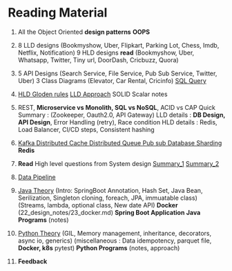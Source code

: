 # Reading Material

1. All the Object Oriented **design patterns**
   **OOPS**

2. 8 LLD designs (Bookmyshow, Uber, Flipkart, Parking Lot, Chess, Imdb, Netflix, Notification)
   9 HLD designs **read** (Bookmyshow, Uber, Whatsapp, Twitter, Tiny url, DoorDash, Cricbuzz, Quora)

3. 5 API Designs (Search Service, File Service, Pub Sub Service, Twitter, Uber)
   3 Class Diagrams (Elevator, Car Rental, Cricinfo)
   [SQL Query](23_sql/00_summary_queries.md)

4. [HLD Gloden rules](22_design_notes/03_hld_golden_rules.md)
   [LLD Approach](22_design_notes/04_lld_approach.md)
   SOLID Scalar notes

5. REST, **Microservice vs Monolith, SQL vs NoSQL**, ACID vs CAP
   Quick Summary : (Zookeeper, Oauth2.0, API Gateway)
   LLD details : **DB Design, API Design**, Error Handling (retry), Race condition
   HLD details : Redis, Load Balancer, CI/CD steps, Consistent hashing

6. [Kafka             ](26_kafka/04_short_points.md)
   [Distributed Cache ](../systemdesign/03_High_level_design/19_distrubuted_cache/01_intro.md)
   [Distributed Queue ](../systemdesign/03_High_level_design/20_distributed_queue/01_intro.md)
   [Pub sub           ](../systemdesign/03_High_level_design/21_pub_sub/01_intro.md)
   [Database Sharding ](../systemdesign/03_High_level_design/30_databases/01_intro.md)
   **Redis**

7. **Read** High level questions from System design
   [Summary_1](27_summary/01_summary_of_HLD.md)
   [Summary_2](27_summary/02_summary_of_components.md)

8. [Data Pipeline](28_data_pipeline/01_intro.md)

9. [Java Theory](20_java_theory/01_intro.md)
   (Intro: SpringBoot Annotation, Hash Set, Java Bean, Serilization, 
           Singleton cloning, foreach, JPA, immuatable class)
   (Streams, lambda, optional class, New date API)
   **Docker** (22_design_notes/23_docker.md)
   **Spring Boot Application**
   **Java Programs** (notes)
   
10. [Python Theory](../pythonapps/theory/01_GIL.md)
    (GIL, Memory management, inheritance, decorators, async io, generics)
    (miscellaneous : Data idempotency, parquet file, **Docker, k8s** pytest)
    **Python Programs** (notes, approach)

11. **Feedback**
